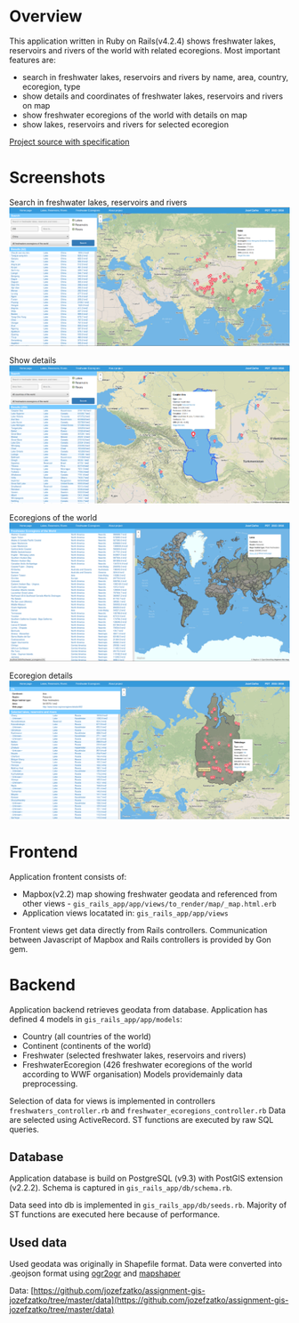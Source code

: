 
# Overview

This application written in Ruby on Rails(v4.2.4) shows freshwater lakes, reservoirs and rivers of the world with related ecoregions. Most important features are:
- search in freshwater lakes, reservoirs and rivers by name, area, country, ecoregion, type
- show details and coordinates of freshwater lakes, reservoirs and rivers on map
- show freshwater ecoregions of the world with details on map
- show lakes, reservoirs and rivers for selected ecoregion

[Project source with specification](https://github.com/jozefzatko/assignment-gis-jozefzatko/)

# Screenshots

Search in freshwater lakes, reservoirs and rivers
![Screenshot](screenshots/screenshot1.png)

Show details
![Screenshot](screenshots/screenshot2.png)

Ecoregions of the world
![Screenshot](screenshots/screenshot3.png)

Ecoregion details
![Screenshot](screenshots/screenshot4.png)


# Frontend
Application frontent consists of:
- Mapbox(v2.2) map showing freshwater geodata and referenced from other views - `gis_rails_app/app/views/to_render/map/_map.html.erb`
- Application views locatated in: `gis_rails_app/app/views`
	
Frontent views get data directly from Rails controllers. Communication between Javascript of Mapbox and Rails controllers is provided by Gon gem.

# Backend
Application backend retrieves geodata from database. Application has defined 4 models in `gis_rails_app/app/models`:
- Country (all countries of the world)
- Continent (continents of the world)
- Freshwater (selected freshwater lakes, reservoirs and rivers)
- FreshwaterEcoregion (426 freshwater ecoregions of the world according to WWF organisation)
Models providemainly data preprocessing.

Selection of data for views is implemented in controllers `freshwaters_controller.rb` and `freshwater_ecoregions_controller.rb`
Data are selected using ActiveRecord. ST functions are executed by raw SQL queries.

## Database
Application database is build on PostgreSQL (v9.3) with PostGIS extension (v2.2.2). 
Schema is captured in `gis_rails_app/db/schema.rb`.

Data seed into db is implemented in `gis_rails_app/db/seeds.rb`. Majority of ST functions are executed here because of performance.

## Used data
Used geodata was originally in Shapefile format. Data were converted into .geojson format using [ogr2ogr](http://www.gdal.org/ogr2ogr.html) and [mapshaper](http://mapshaper.org/)

Data: [https://github.com/jozefzatko/assignment-gis-jozefzatko/tree/master/data](https://github.com/jozefzatko/assignment-gis-jozefzatko/tree/master/data)